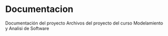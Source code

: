 # Documentacion
Documentación del proyecto
Archivos del proyecto del curso Modelamiento y Analisi de Software
